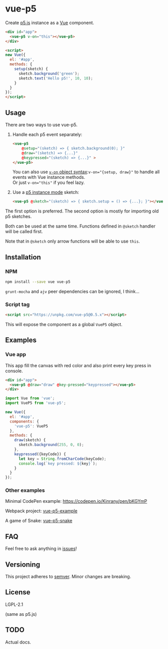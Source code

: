 # vue-p5

Create [p5.js](https://p5js.org/) instance as a [Vue](https://vuejs.org/) component.

```html
<div id="app">
  <vue-p5 v-on="this"></vue-p5>
</div>

<script>
new Vue({
  el: '#app',
  methods: {
    setup(sketch) {
      sketch.background('green');
      sketch.text('Hello p5!', 10, 10);
    }
  }
});
</script>
```


## Usage

There are two ways to use vue-p5.

1. Handle each p5 event separately:
   ```html
   <vue-p5 
       @setup="(sketch) => { sketch.background(0); }"
       @draw="(sketch) => {...}"
       @keypressed="(sketch) => {...}" >
   </vue-p5>
   ```
   You can also use [`v-on` object syntax](https://vuejs.org/v2/api/#v-on):`v-on="{setup, draw}"` to handle all events with Vue instance methods.  
   Or just `v-on="this"` if you feel lazy.

1. Use a [p5 instance mode](https://github.com/processing/p5.js/wiki/Global-and-instance-mode) sketch:  
   ```html
   <vue-p5 @sketch="(sketch) => { sketch.setup = () => {...}; }"></vue-p5>
   ```

The first option is preferred. The second option is mostly for importing old p5 sketches. 

Both can be used at the same time. Functions defined in `@sketch` handler will be called first.

Note that in `@sketch` only arrow functions will be able to use `this`.

## Installation

### NPM

```bash
npm install --save vue vue-p5
```

`grunt-mocha` and `ajv` peer dependencies can be ignored, I think...

### Script tag

```html
<script src="https://unpkg.com/vue-p5@0.5.x"></script>
```

This will expose the component as a global `VueP5` object.

## Examples

### Vue app

This app fill the canvas with red color and also print every key press in console.

```html
<div id="app">
  <vue-p5 @draw="draw" @key-pressed="keypressed"></vue-p5>
</div>
```

```javascript
import Vue from 'vue';
import VueP5 from 'vue-p5';

new Vue({
  el: '#app',
  components: {
    'vue-p5': VueP5
  },
  methods: {
    draw(sketch) {
      sketch.background(255, 0, 0);
    },
    keypressed({keyCode}) {
      let key = String.fromCharCode(keyCode);
      console.log(`key pressed: ${key}`);
    }
  }
});
```

### Other examples

Minimal CodePen example: https://codepen.io/Kinrany/pen/bKGYmP

Webpack project: [vue-p5-example](https://github.com/Kinrany/vue-p5-example/)

A game of Snake: [vue-p5-snake](https://github.com/Kinrany/vue-p5-snake/)

## FAQ

Feel free to ask anything in [issues](https://github.com/Kinrany/vue-p5/issues)!

## Versioning

This project adheres to [semver](https://semver.org/). Minor changes are breaking.

## License

LGPL-2.1

(same as p5.js)

## TODO

Actual docs.
